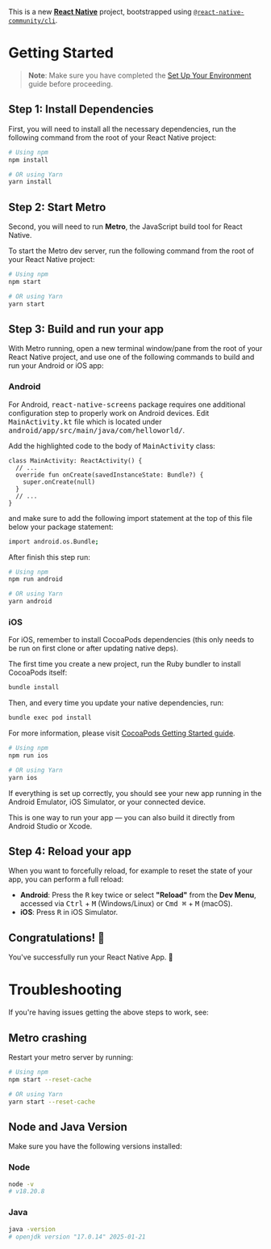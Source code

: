 This is a new [**React Native**](https://reactnative.dev) project, bootstrapped using [`@react-native-community/cli`](https://github.com/react-native-community/cli).

# Getting Started

> **Note**: Make sure you have completed the [Set Up Your Environment](https://reactnative.dev/docs/set-up-your-environment) guide before proceeding.

## Step 1: Install Dependencies

First, you will need to install all the necessary dependencies, run the following command from the root of your React Native project:

```sh
# Using npm
npm install

# OR using Yarn
yarn install
```

## Step 2: Start Metro

Second, you will need to run **Metro**, the JavaScript build tool for React Native.

To start the Metro dev server, run the following command from the root of your React Native project:

```sh
# Using npm
npm start

# OR using Yarn
yarn start
```

## Step 3: Build and run your app

With Metro running, open a new terminal window/pane from the root of your React Native project, and use one of the following commands to build and run your Android or iOS app:

### Android

For Android, <kbd>react-native-screens</kbd> package requires one additional configuration step to properly work on Android devices. Edit <kbd>MainActivity.kt</kbd> file which is located under <kbd>android/app/src/main/java/com/helloworld/</kbd>.

Add the highlighted code to the body of <kbd>MainActivity</kbd> class:

```
class MainActivity: ReactActivity() {
  // ...
  override fun onCreate(savedInstanceState: Bundle?) {
    super.onCreate(null)
  }
  // ...
}
```

and make sure to add the following import statement at the top of this file below your package statement:

```sh
import android.os.Bundle;
```

After finish this step run:

```sh
# Using npm
npm run android

# OR using Yarn
yarn android
```

### iOS

For iOS, remember to install CocoaPods dependencies (this only needs to be run on first clone or after updating native deps).

The first time you create a new project, run the Ruby bundler to install CocoaPods itself:

```sh
bundle install
```

Then, and every time you update your native dependencies, run:

```sh
bundle exec pod install
```

For more information, please visit [CocoaPods Getting Started guide](https://guides.cocoapods.org/using/getting-started.html).

```sh
# Using npm
npm run ios

# OR using Yarn
yarn ios
```

If everything is set up correctly, you should see your new app running in the Android Emulator, iOS Simulator, or your connected device.

This is one way to run your app — you can also build it directly from Android Studio or Xcode.

## Step 4: Reload your app

When you want to forcefully reload, for example to reset the state of your app, you can perform a full reload:

- **Android**: Press the <kbd>R</kbd> key twice or select **"Reload"** from the **Dev Menu**, accessed via <kbd>Ctrl</kbd> + <kbd>M</kbd> (Windows/Linux) or <kbd>Cmd ⌘</kbd> + <kbd>M</kbd> (macOS).
- **iOS**: Press <kbd>R</kbd> in iOS Simulator.

## Congratulations! :tada:

You've successfully run your React Native App. :partying_face:

# Troubleshooting

If you're having issues getting the above steps to work, see:

## Metro crashing

Restart your metro server by running:

```sh
# Using npm
npm start --reset-cache

# OR using Yarn
yarn start --reset-cache
```

## Node and Java Version

Make sure you have the following versions installed:

### Node

```sh
node -v
# v18.20.8
```

### Java

```sh
java -version
# openjdk version "17.0.14" 2025-01-21
```
